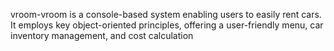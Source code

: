 vroom-vroom is a console-based system enabling users to easily rent cars. It employs key object-oriented principles, offering a user-friendly menu, car inventory management, and cost calculation
